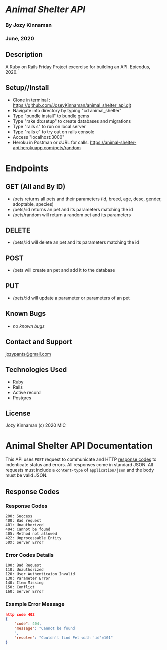 # _Animal Shelter API_
### By Jozy Kinnaman
### June, 2020

## Description
A Ruby on Rails Friday Project excercise for building  an API. Epicodus, 2020.

## Setup//Install
 * Clone in terminal : https://github.com/JoseyKinnaman/animal_shelter_api.git
  * Navigate into directory by typing "cd animal_shelter"
  * Type "bundle install" to bundle gems
  * Type "rake db:setup" to create databases and migrations
  * Type "rails s" to run on local server
  * Type "rails c" to try out on rails console
  * Access "localhost:3000" 
  * Heroku in Postman or cURL for calls. https://animal-shelter-api.herokuapp.com/pets/random

# Endpoints

## GET (All and By ID)
* /pets returns all pets and their parameters (id, breed, age, desc, gender, adoptable, species)
* /pets/:id returns an pet and its parameters matching the id
* /pets/random will return a random pet and its parameters

## DELETE
* /pets/:id will delete an pet and its parameters matching the id

## POST
* /pets will create an pet and add it to the database

## PUT
* /pets/:id will update a parameter or parameters of an pet

## Known Bugs
  * _no known bugs_

## Contact and Support
jozypants@gmail.com

## Technologies Used
  * Ruby
  * Rails
  * Active record
  * Postgres

## License 
Jozy Kinnaman (c) 2020 MIC

# Animal Shelter API Documentation 
This API uses `POST` request to communicate and HTTP [response codes](https://en.wikipedia.org/wiki/List_of_HTTP_status_codes) to indenticate status and errors. All responses come in standard JSON. All requests must include a `content-type` of `application/json` and the body must be valid JSON.

## Response Codes 
### Response Codes
```
200: Success
400: Bad request
401: Unauthorized
404: Cannot be found
405: Method not allowed
422: Unprocessable Entity 
50X: Server Error
```
### Error Codes Details
```
100: Bad Request
110: Unauthorized
120: User Authenticaion Invalid
130: Parameter Error
140: Item Missing
150: Conflict
160: Server Error
```
### Example Error Message
```json
http code 402
{
    "code": 404,
    "message": "Cannot be found
    ",
    "resolve": "Couldn't find Pet with 'id'=101"
}
```



